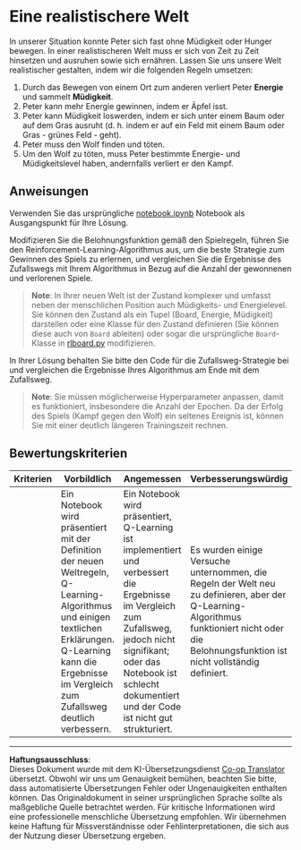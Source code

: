 <!--
CO_OP_TRANSLATOR_METADATA:
{
  "original_hash": "68394b2102d3503882e5e914bd0ff5c1",
  "translation_date": "2025-09-03T21:59:42+00:00",
  "source_file": "8-Reinforcement/1-QLearning/assignment.md",
  "language_code": "de"
}
-->
# Eine realistischere Welt

In unserer Situation konnte Peter sich fast ohne Müdigkeit oder Hunger bewegen. In einer realistischeren Welt muss er sich von Zeit zu Zeit hinsetzen und ausruhen sowie sich ernähren. Lassen Sie uns unsere Welt realistischer gestalten, indem wir die folgenden Regeln umsetzen:

1. Durch das Bewegen von einem Ort zum anderen verliert Peter **Energie** und sammelt **Müdigkeit**.
2. Peter kann mehr Energie gewinnen, indem er Äpfel isst.
3. Peter kann Müdigkeit loswerden, indem er sich unter einem Baum oder auf dem Gras ausruht (d. h. indem er auf ein Feld mit einem Baum oder Gras - grünes Feld - geht).
4. Peter muss den Wolf finden und töten.
5. Um den Wolf zu töten, muss Peter bestimmte Energie- und Müdigkeitslevel haben, andernfalls verliert er den Kampf.

## Anweisungen

Verwenden Sie das ursprüngliche [notebook.ipynb](notebook.ipynb) Notebook als Ausgangspunkt für Ihre Lösung.

Modifizieren Sie die Belohnungsfunktion gemäß den Spielregeln, führen Sie den Reinforcement-Learning-Algorithmus aus, um die beste Strategie zum Gewinnen des Spiels zu erlernen, und vergleichen Sie die Ergebnisse des Zufallswegs mit Ihrem Algorithmus in Bezug auf die Anzahl der gewonnenen und verlorenen Spiele.

> **Note**: In Ihrer neuen Welt ist der Zustand komplexer und umfasst neben der menschlichen Position auch Müdigkeits- und Energielevel. Sie können den Zustand als ein Tupel (Board, Energie, Müdigkeit) darstellen oder eine Klasse für den Zustand definieren (Sie können diese auch von `Board` ableiten) oder sogar die ursprüngliche `Board`-Klasse in [rlboard.py](../../../../8-Reinforcement/1-QLearning/rlboard.py) modifizieren.

In Ihrer Lösung behalten Sie bitte den Code für die Zufallsweg-Strategie bei und vergleichen die Ergebnisse Ihres Algorithmus am Ende mit dem Zufallsweg.

> **Note**: Sie müssen möglicherweise Hyperparameter anpassen, damit es funktioniert, insbesondere die Anzahl der Epochen. Da der Erfolg des Spiels (Kampf gegen den Wolf) ein seltenes Ereignis ist, können Sie mit einer deutlich längeren Trainingszeit rechnen.

## Bewertungskriterien

| Kriterien | Vorbildlich                                                                                                                                                                                             | Angemessen                                                                                                                                                                                | Verbesserungswürdig                                                                                                                          |
| --------- | ------------------------------------------------------------------------------------------------------------------------------------------------------------------------------------------------------- | ----------------------------------------------------------------------------------------------------------------------------------------------------------------------------------------- | -------------------------------------------------------------------------------------------------------------------------------------------- |
|           | Ein Notebook wird präsentiert mit der Definition der neuen Weltregeln, Q-Learning-Algorithmus und einigen textlichen Erklärungen. Q-Learning kann die Ergebnisse im Vergleich zum Zufallsweg deutlich verbessern. | Ein Notebook wird präsentiert, Q-Learning ist implementiert und verbessert die Ergebnisse im Vergleich zum Zufallsweg, jedoch nicht signifikant; oder das Notebook ist schlecht dokumentiert und der Code ist nicht gut strukturiert. | Es wurden einige Versuche unternommen, die Regeln der Welt neu zu definieren, aber der Q-Learning-Algorithmus funktioniert nicht oder die Belohnungsfunktion ist nicht vollständig definiert. |

---

**Haftungsausschluss**:  
Dieses Dokument wurde mit dem KI-Übersetzungsdienst [Co-op Translator](https://github.com/Azure/co-op-translator) übersetzt. Obwohl wir uns um Genauigkeit bemühen, beachten Sie bitte, dass automatisierte Übersetzungen Fehler oder Ungenauigkeiten enthalten können. Das Originaldokument in seiner ursprünglichen Sprache sollte als maßgebliche Quelle betrachtet werden. Für kritische Informationen wird eine professionelle menschliche Übersetzung empfohlen. Wir übernehmen keine Haftung für Missverständnisse oder Fehlinterpretationen, die sich aus der Nutzung dieser Übersetzung ergeben.